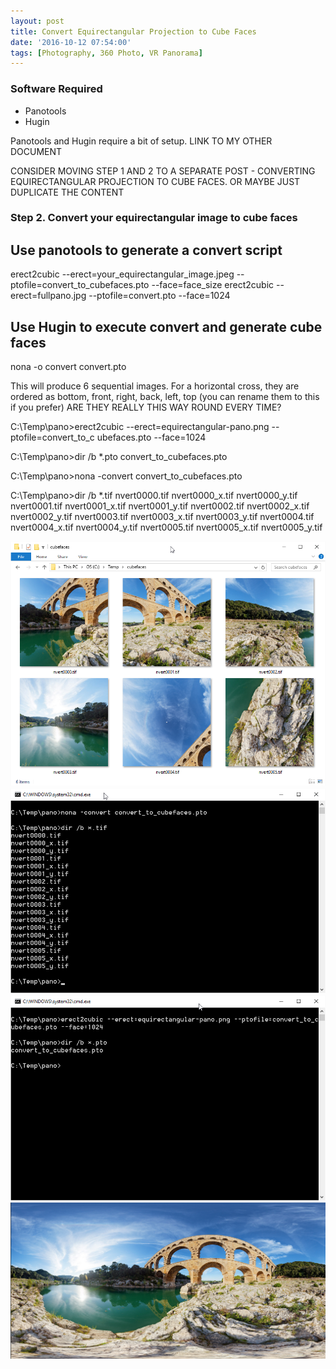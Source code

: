 ```yaml
---
layout: post
title: Convert Equirectangular Projection to Cube Faces
date: '2016-10-12 07:54:00'
tags: [Photography, 360 Photo, VR Panorama]
---
```


### Software Required

* Panotools
* Hugin

Panotools and Hugin require a bit of setup. LINK TO MY OTHER DOCUMENT
 
CONSIDER MOVING STEP 1 AND 2 TO A SEPARATE POST - CONVERTING EQUIRECTANGULAR PROJECTION TO CUBE FACES. OR MAYBE JUST DUPLICATE THE CONTENT

### Step 2. Convert your equirectangular image to cube faces

Use panotools to generate a convert script
---
erect2cubic --erect=your_equirectangular_image.jpeg --ptofile=convert_to_cubefaces.pto --face=face_size
erect2cubic --erect=fullpano.jpg --ptofile=convert.pto --face=1024
 
Use Hugin to execute convert and generate cube faces
---
nona -o convert convert.pto
 
This will produce 6 sequential images. For a horizontal cross, they are ordered as bottom, front, right, back, left, top (you can rename them to this if you prefer) ARE THEY REALLY THIS WAY ROUND EVERY TIME?


C:\Temp\pano>erect2cubic --erect=equirectangular-pano.png --ptofile=convert_to_c
ubefaces.pto --face=1024

C:\Temp\pano>dir /b *.pto
convert_to_cubefaces.pto



C:\Temp\pano>nona -convert convert_to_cubefaces.pto

C:\Temp\pano>dir /b *.tif
nvert0000.tif
nvert0000_x.tif
nvert0000_y.tif
nvert0001.tif
nvert0001_x.tif
nvert0001_y.tif
nvert0002.tif
nvert0002_x.tif
nvert0002_y.tif
nvert0003.tif
nvert0003_x.tif
nvert0003_y.tif
nvert0004.tif
nvert0004_x.tif
nvert0004_y.tif
nvert0005.tif
nvert0005_x.tif
nvert0005_y.tif


![Output cubefaces](/img/posts/cubefaces.png)
![Execute transformation](/img/posts/2016-10-17-nona-command.png)
![Specify transformation parameters](/img/posts/2016-10-17-erect2cubic-command.png)
![Equirectangular source image](/img/posts/equirectangular-pano.png)
